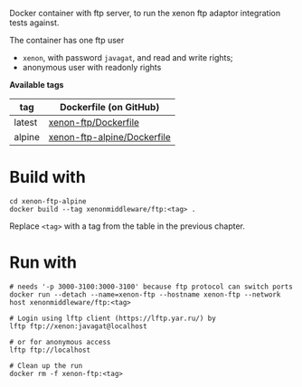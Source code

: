 Docker container with ftp server, to run the xenon ftp adaptor integration
tests against.

The container has one ftp user

- ``xenon``, with password ``javagat``, and read and write rights;
- anonymous user with readonly rights

**Available tags**

| tag | Dockerfile (on GitHub)|
|---|---|
|latest| [xenon-ftp/Dockerfile](https://github.com/NLeSC/xenon-docker-images/blob/master/xenon-ftp/Dockerfile)
|alpine| [xenon-ftp-alpine/Dockerfile](https://github.com/NLeSC/xenon-docker-images/blob/master/xenon-ftp-alpine/Dockerfile)

# Build with

```
cd xenon-ftp-alpine
docker build --tag xenonmiddleware/ftp:<tag> .
```

Replace `<tag>` with a tag from the table in the previous chapter.

# Run with

```
# needs '-p 3000-3100:3000-3100' because ftp protocol can switch ports
docker run --detach --name=xenon-ftp --hostname xenon-ftp --network host xenonmiddleware/ftp:<tag>

# Login using lftp client (https://lftp.yar.ru/) by
lftp ftp://xenon:javagat@localhost

# or for anonymous access
lftp ftp://localhost

# Clean up the run
docker rm -f xenon-ftp:<tag>
```
